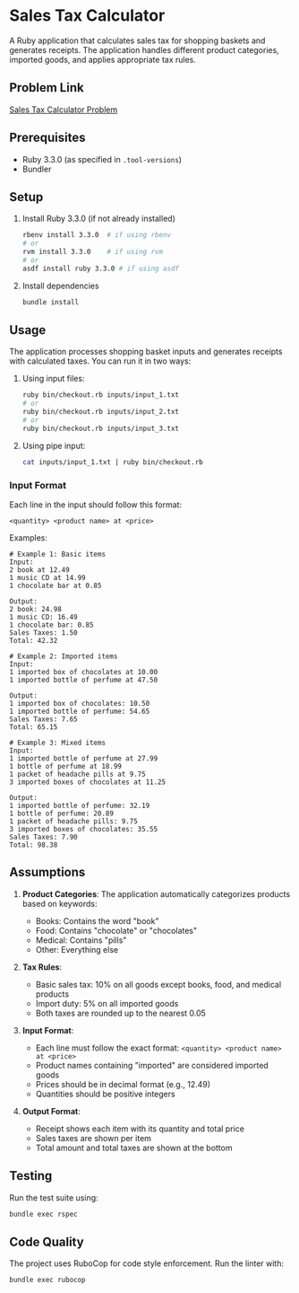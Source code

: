 # Sales Tax Calculator

A Ruby application that calculates sales tax for shopping baskets and generates receipts. The application handles different product categories, imported goods, and applies appropriate tax rules.

## Problem Link

[Sales Tax Calculator Problem](https://gist.github.com/safplatform/792314da6b54346594432f30d5868f36)

## Prerequisites

- Ruby 3.3.0 (as specified in `.tool-versions`)
- Bundler

## Setup

1. Install Ruby 3.3.0 (if not already installed)

   ```bash
   rbenv install 3.3.0  # if using rbenv
   # or
   rvm install 3.3.0    # if using rvm
   # or
   asdf install ruby 3.3.0 # if using asdf
   ```

2. Install dependencies

   ```bash
   bundle install
   ```

## Usage

The application processes shopping basket inputs and generates receipts with calculated taxes. You can run it in two ways:

1. Using input files:

   ```bash
   ruby bin/checkout.rb inputs/input_1.txt
   # or
   ruby bin/checkout.rb inputs/input_2.txt
   # or
   ruby bin/checkout.rb inputs/input_3.txt
   ```

2. Using pipe input:

   ```bash
   cat inputs/input_1.txt | ruby bin/checkout.rb
   ```

### Input Format

Each line in the input should follow this format:

```text
<quantity> <product name> at <price>
```

Examples:

```text
# Example 1: Basic items
Input:
2 book at 12.49
1 music CD at 14.99
1 chocolate bar at 0.85

Output:
2 book: 24.98
1 music CD: 16.49
1 chocolate bar: 0.85
Sales Taxes: 1.50
Total: 42.32

# Example 2: Imported items
Input:
1 imported box of chocolates at 10.00
1 imported bottle of perfume at 47.50

Output:
1 imported box of chocolates: 10.50
1 imported bottle of perfume: 54.65
Sales Taxes: 7.65
Total: 65.15

# Example 3: Mixed items
Input:
1 imported bottle of perfume at 27.99
1 bottle of perfume at 18.99
1 packet of headache pills at 9.75
3 imported boxes of chocolates at 11.25

Output:
1 imported bottle of perfume: 32.19
1 bottle of perfume: 20.89
1 packet of headache pills: 9.75
3 imported boxes of chocolates: 35.55
Sales Taxes: 7.90
Total: 98.38
```

## Assumptions

1. **Product Categories**: The application automatically categorizes products based on keywords:
   - Books: Contains the word "book"
   - Food: Contains "chocolate" or "chocolates"
   - Medical: Contains "pills"
   - Other: Everything else

2. **Tax Rules**:
   - Basic sales tax: 10% on all goods except books, food, and medical products
   - Import duty: 5% on all imported goods
   - Both taxes are rounded up to the nearest 0.05

3. **Input Format**:
   - Each line must follow the exact format: `<quantity> <product name> at <price>`
   - Product names containing "imported" are considered imported goods
   - Prices should be in decimal format (e.g., 12.49)
   - Quantities should be positive integers

4. **Output Format**:
   - Receipt shows each item with its quantity and total price
   - Sales taxes are shown per item
   - Total amount and total taxes are shown at the bottom

## Testing

Run the test suite using:

```bash
bundle exec rspec
```

## Code Quality

The project uses RuboCop for code style enforcement. Run the linter with:

```bash
bundle exec rubocop
```

